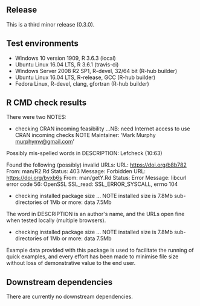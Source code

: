 ## Release
This is a third minor release (0.3.0).

## Test environments
* Windows 10 version 1909, R 3.6.3 (local)
* Ubuntu Linux 16.04 LTS, R 3.6.1 (travis-ci)
* Windows Server 2008 R2 SP1, R-devel, 32/64 bit (R-hub builder)
* Ubuntu Linux 16.04 LTS, R-release, GCC (R-hub builder)
* Fedora Linux, R-devel, clang, gfortran (R-hub builder)

## R CMD check results
There were two NOTES:

* checking CRAN incoming feasibility ...NB: need Internet access to use CRAN
incoming checks
 NOTE
Maintainer: ‘Mark Murphy <murphymv@gmail.com>’

Possibly mis-spelled words in DESCRIPTION:
  Lefcheck (10:63)

Found the following (possibly) invalid URLs:
  URL: https://doi.org/b8b782
    From: man/R2.Rd
    Status: 403
    Message: Forbidden
  URL: https://doi.org/bvxb6s
    From: man/getY.Rd
    Status: Error
    Message: libcurl error code 56:
      	OpenSSL SSL_read: SSL_ERROR_SYSCALL, errno 104

* checking installed package size ... NOTE
  installed size is  7.8Mb
  sub-directories of 1Mb or more:
    data   7.5Mb
    
The word in DESCRIPTION is an author's name, and the URLs open fine when tested
locally (multiple browsers).

* checking installed package size ... NOTE
  installed size is  7.8Mb
  sub-directories of 1Mb or more:
    data   7.5Mb

Example data provided with this package is used to facilitate the running of
quick examples, and every effort has been made to minimise file size without
loss of demonstrative value to the end user.

## Downstream dependencies
There are currently no downstream dependencies.
